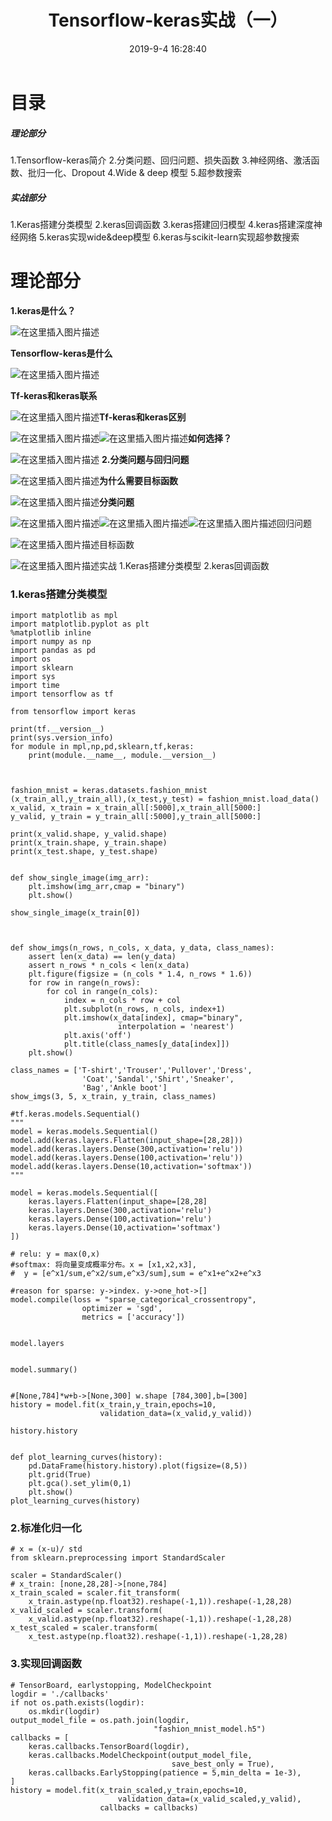 ﻿---
title: Tensorflow-keras实战（一）
date: 2019-9-4 16:28:40
tags: [tensorflow,keras,深度学习]
categories: 深度学习-tensorflow
---

# 目录

##### 理论部分
1.Tensorflow-keras简介
2.分类问题、回归问题、损失函数
3.神经网络、激活函数、批归一化、Dropout
4.Wide & deep 模型
5.超参数搜索

##### 实战部分
1.Keras搭建分类模型
2.keras回调函数
3.keras搭建回归模型
4.keras搭建深度神经网络
5.keras实现wide&deep模型
6.keras与scikit-learn实现超参数搜索

# 理论部分



**1.keras是什么？**

![在这里插入图片描述](https://img-blog.csdnimg.cn/20190904141307488.png?x-oss-process=image/watermark,type_ZmFuZ3poZW5naGVpdGk,shadow_10,text_aHR0cHM6Ly9ibG9nLmNzZG4ubmV0L1hCX3BsZWFzZQ==,size_16,color_FFFFFF,t_70)

**Tensorflow-keras是什么**

![在这里插入图片描述](https://img-blog.csdnimg.cn/20190904141359623.png)

**Tf-keras和keras联系**

![在这里插入图片描述](https://img-blog.csdnimg.cn/20190904141529591.png)**Tf-keras和keras区别**

![在这里插入图片描述](https://img-blog.csdnimg.cn/20190904141658875.png?x-oss-process=image/watermark,type_ZmFuZ3poZW5naGVpdGk,shadow_10,text_aHR0cHM6Ly9ibG9nLmNzZG4ubmV0L1hCX3BsZWFzZQ==,size_16,color_FFFFFF,t_70)![在这里插入图片描述](https://img-blog.csdnimg.cn/20190904141733610.png?x-oss-process=image/watermark,type_ZmFuZ3poZW5naGVpdGk,shadow_10,text_aHR0cHM6Ly9ibG9nLmNzZG4ubmV0L1hCX3BsZWFzZQ==,size_16,color_FFFFFF,t_70)**如何选择？**

![在这里插入图片描述](https://img-blog.csdnimg.cn/20190904141820555.png)
**2.分类问题与回归问题**

![在这里插入图片描述](https://img-blog.csdnimg.cn/20190904142328900.png)**为什么需要目标函数**

![在这里插入图片描述](https://img-blog.csdnimg.cn/20190904142556362.png)**分类问题**

![在这里插入图片描述](https://img-blog.csdnimg.cn/20190904142811142.png?x-oss-process=image/watermark,type_ZmFuZ3poZW5naGVpdGk,shadow_10,text_aHR0cHM6Ly9ibG9nLmNzZG4ubmV0L1hCX3BsZWFzZQ==,size_16,color_FFFFFF,t_70)![在这里插入图片描述](https://img-blog.csdnimg.cn/20190904142900496.png?x-oss-process=image/watermark,type_ZmFuZ3poZW5naGVpdGk,shadow_10,text_aHR0cHM6Ly9ibG9nLmNzZG4ubmV0L1hCX3BsZWFzZQ==,size_16,color_FFFFFF,t_70)![在这里插入图片描述](https://img-blog.csdnimg.cn/20190904142958381.png)回归问题

![在这里插入图片描述](https://img-blog.csdnimg.cn/20190904143048431.png)目标函数

![在这里插入图片描述](https://img-blog.csdnimg.cn/20190904143113343.png)实战
1.Keras搭建分类模型
2.keras回调函数

### 1.keras搭建分类模型

```
import matplotlib as mpl
import matplotlib.pyplot as plt
%matplotlib inline
import numpy as np
import pandas as pd
import os
import sklearn
import sys
import time
import tensorflow as tf

from tensorflow import keras

print(tf.__version__)
print(sys.version_info)
for module in mpl,np,pd,sklearn,tf,keras:
    print(module.__name__, module.__version__)



fashion_mnist = keras.datasets.fashion_mnist
(x_train_all,y_train_all),(x_test,y_test) = fashion_mnist.load_data()
x_valid, x_train = x_train_all[:5000],x_train_all[5000:]
y_valid, y_train = y_train_all[:5000],y_train_all[5000:]

print(x_valid.shape, y_valid.shape)
print(x_train.shape, y_train.shape)
print(x_test.shape, y_test.shape)


def show_single_image(img_arr):
    plt.imshow(img_arr,cmap = "binary")
    plt.show()
    
show_single_image(x_train[0])



def show_imgs(n_rows, n_cols, x_data, y_data, class_names):
    assert len(x_data) == len(y_data)
    assert n_rows * n_cols < len(x_data)
    plt.figure(figsize = (n_cols * 1.4, n_rows * 1.6))
    for row in range(n_rows):
        for col in range(n_cols):
            index = n_cols * row + col
            plt.subplot(n_rows, n_cols, index+1)
            plt.imshow(x_data[index], cmap="binary",
                        interpolation = 'nearest')
            plt.axis('off')
            plt.title(class_names[y_data[index]])
    plt.show()
    
class_names = ['T-shirt','Trouser','Pullover','Dress',
                'Coat','Sandal','Shirt','Sneaker',
                'Bag','Ankle boot']
show_imgs(3, 5, x_train, y_train, class_names)

#tf.keras.models.Sequential()
"""
model = keras.models.Sequential()
model.add(keras.layers.Flatten(input_shape=[28,28]))
model.add(keras.layers.Dense(300,activation='relu'))
model.add(keras.layers.Dense(100,activation='relu'))
model.add(keras.layers.Dense(10,activation='softmax'))
"""

model = keras.models.Sequential([
    keras.layers.Flatten(input_shape=[28,28]
    keras.layers.Dense(300,activation='relu')
    keras.layers.Dense(100,activation='relu')
    keras.layers.Dense(10,activation='softmax')
])

# relu: y = max(0,x)
#softmax: 将向量变成概率分布。x = [x1,x2,x3],
#  y = [e^x1/sum,e^x2/sum,e^x3/sum],sum = e^x1+e^x2+e^x3

#reason for sparse: y->index. y->one_hot->[]
model.compile(loss = "sparse_categorical_crossentropy",
                optimizer = 'sgd',
                metrics = ['accuracy'])


model.layers


model.summary()


#[None,784]*w+b->[None,300] w.shape [784,300],b=[300]
history = model.fit(x_train,y_train,epochs=10,
                    validation_data=(x_valid,y_valid))
                
history.history


def plot_learning_curves(history):
    pd.DataFrame(history.history).plot(figsize=(8,5))
    plt.grid(True)
    plt.gca().set_ylim(0,1)
    plt.show()
plot_learning_curves(history)
```

### 2.标准化归一化


```
# x = (x-u)/ std
from sklearn.preprocessing import StandardScaler

scaler = StandardScaler()
# x_train: [none,28,28]->[none,784]
x_train_scaled = scaler.fit_transform(
    x_train.astype(np.float32).reshape(-1,1)).reshape(-1,28,28)
x_valid_scaled = scaler.transform(
    x_valid.astype(np.float32).reshape(-1,1)).reshape(-1,28,28)
x_test_scaled = scaler.transform(
    x_test.astype(np.float32).reshape(-1,1)).reshape(-1,28,28)
```

### 3.实现回调函数

```
# TensorBoard, earlystopping, ModelCheckpoint
logdir = './callbacks'
if not os.path.exists(logdir):
    os.mkdir(logdir)
output_model_file = os.path.join(logdir,
                                "fashion_mnist_model.h5")
callbacks = [
    keras.callbacks.TensorBoard(logdir),
    keras.callbacks.ModelCheckpoint(output_model_file,
                                    save_best_only = True),
    keras.callbacks.EarlyStopping(patience = 5,min_delta = 1e-3),
]
history = model.fit(x_train_scaled,y_train,epochs=10,
                        validation_data=(x_valid_scaled,y_valid),
                    callbacks = callbacks)
```





